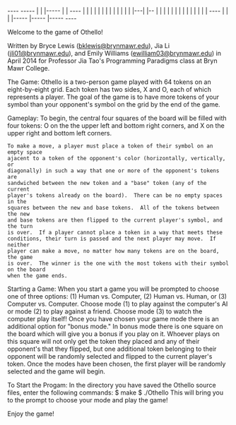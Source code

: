   ----  ----- |   | |----- |	  |	  ----
 |    |   |   |   | |	   |	  |	 |    |
 |    |   |   |---| |--    |	  |	 |    |
 |    |   |   |   | |	   |	  |	 |    |
  ----    |   |   | |----- |----- |-----  ---- 

Welcome to the game of Othello!

Written by
	Bryce Lewis (bklewis@brynmawr.edu),
	Jia Li (jli01@brynmawr.edu), and
	Emily Williams (ewilliam03@brynmawr.edu) 
in April 2014 for Professor Jia Tao's Programming Paradigms class at Bryn Mawr College.

The Game:
	Othello is a two-person game played with 64 tokens on an eight-by-eight grid.
	Each token has two sides, X and O, each of which represents a player.  The goal
	of the game is to have more tokens of your symbol than your opponent's symbol on
	the grid by the end of the game.

Gameplay:
	To begin, the central four squares of the board will be filled with four tokens:
	O on the the upper left and bottom right corners, and X on the upper right and
	bottom left corners.

	To make a move, a player must place a token of their symbol on an empty space
	ajacent to a token of the opponent's color (horizontally, vertically, or
	diagonally) in such a way that one or more of the opponent's tokens are
	sandwiched between the new token and a "base" token (any of the current
	player's tokens already on the board).  There can be no empty spaces in the
	squares between the new and base tokens.  All of the tokens between the new
	and base tokens are then flipped to the current player's symbol, and the turn
	is over.  If a player cannot place a token in a way that meets these
	conditions, their turn is passed and the next player may move.  If neither
	player can make a move, no matter how many tokens are on the board, the game
	is over.  The winner is the one with the most tokens with their symbol on the board
	when the game ends.

Starting a Game: 
	When you start a game you will be prompted to choose one of three options:
		(1) Human vs. Computer, 
		(2) Human vs. Human, or 
		(3) Computer vs. Computer.
	Choose mode (1) to play against the computer's AI or mode (2) to play against a 
	friend.  Choose mode (3) to watch the computer play itself! Once you have chosen 
	your game mode there is an additional option for "bonus mode."  In bonus mode 
	there is one square on the board which will give you a bonus if you play on it.
	Whoever plays on this square will not only get the token they placed and any 
	of their opponent's that they flipped, but one additional token belonging to 
	their opponent will be randomly selected and flipped to the current player's 
	token.  Once the modes have been chosen, the first player will be randomly 
	selected and the game will begin.

To Start the Progam:
	In the directory you have saved the Othello source files, enter the following commands:
		$ make
		$ ./Othello
	This will bring you to the prompt to choose your mode and play the game!
	
Enjoy the game!
